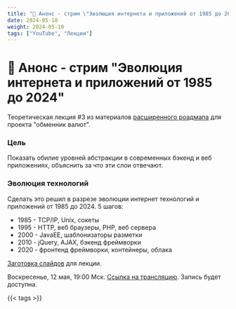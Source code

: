```yaml
---
title: "🎥 Анонс - стрим \"Эволюция интернета и приложений от 1985 до 2024\""
date: 2024-05-10
weight: 2024-05-10
tags: ["YouTube", "Лекции"]
---
```


# 🎥 Анонс - стрим "Эволюция интернета и приложений от 1985 до 2024"

Теоретическая лекция #3 из материалов [расширенного роадмапа](https://t.me/zhukovsd_it_mentor/122) для проекта "обменник валют".

### Цель

Показать обилие уровней абстракции в современных бэкенд и веб приложениях, объяснить за что эти слои отвечают.

### Эволюция технологий

Сделать это решил в разрезе эволюции интернет технологий и приложений от 1985 до 2024. 5 шагов:

- 1985 - TCP/IP, Unix, сокеты
- 1995 - HTTP, веб браузеры, PHP, веб сервера
- 2000 - JavaEE, шаблонизаторы разметки
- 2010 - jQuery, AJAX, бэкенд фреймворки
- 2020 - фронтенд фреймворки, контейнеры, облака

[Заготовка слайдов](https://t.me/zhukovsd_it_chat/1/74387) для лекции.

Воскресенье, 12 мая, 19:00 Мск. [Ссылка на трансляцию](https://youtube.com/live/9rpgE3nZb94?feature=share). Запись будет доступна.

{{< tags >}}